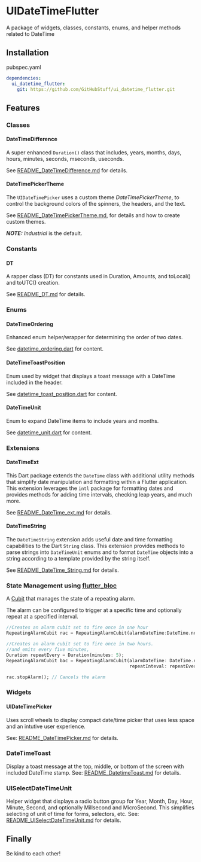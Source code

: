 # UIDateTimeFlutter

A package of widgets, classes, constants, enums, and helper methods related to DateTime

## Installation

pubspec.yaml

```yaml
dependencies:
  ui_datetime_flutter:
    git: https://github.com/GitHubStuff/ui_datetime_flutter.git
```

## Features

### Classes

#### DateTimeDifference

A super enhanced ```Duration()``` class that includes, years, months, days, hours, minutes, seconds, mseconds, useconds.

See [README_DateTimeDifference.md](README_DateTimeDifference.md) for details.

#### DateTimePickerTheme

The ```UIDateTimePicker``` uses a custom theme *DateTimePickerTheme*, to control the background colors of the spinners, the headers, and the text.

See [README_DateTimePickerTheme.md](README_DateTimePickerTheme.md), for details and how to create custom themes.

***NOTE:*** *Industrial* is the default.

### Constants

#### DT

A rapper class (DT) for constants used in Duration, Amounts, and toLocal() and toUTC() creation.

See [README_DT.md](README_DT.md) for details.

### Enums

#### DateTimeOrdering

Enhanced enum helper/wrapper for determining the order of two dates.

See [datetime_ordering.dart](/lib/source/enums/datetime_ordering.dart) for content.

#### DateTimeToastPosition

Enum used by widget that displays a toast message with a DateTime included in the header.

See [datetime_toast_position.dart](/lib/source/enums/datetime_toast_position.dart) for content.

#### DateTimeUnit

Enum to expand DateTime items to include years and months.

See [datetime_unit.dart](/lib/source/enums/datetime_unit.dart) for content.

### Extensions

#### DateTimeExt

This Dart package extends the `DateTime` class with additional utility methods that simplify date manipulation and formatting within a Flutter application. This extension leverages the `intl` package for formatting dates and provides methods for adding time intervals, checking leap years, and much more.

See [README_DateTime_ext.md](README_DateTime_ext.md) for details.

#### DateTimeString

The `DateTimeString` extension adds useful date and time formatting capabilities to the Dart `String` class. This extension provides methods to parse strings into `DateTimeUnit` enums and to format `DateTime` objects into a string according to a template provided by the string itself.

See [README_DateTime_String.md](README_DateTime_String.md) for details.

### State Management using [flutter_bloc](https://pub.dev/packages/flutter_bloc)

A [Cubit](https://pub.dev/packages/flutter_bloc) that manages the state of a repeating alarm.

The alarm can be configured to trigger at a specific time and optionally
repeat at a specified interval.

```dart
//Creates an alarm cubit set to fire once in one hour
RepeatingAlarmCubit rac = RepeatingAlarmCubit(alarmDateTime:DateTime.now().add(Duration(hours: 1)))..start();

//Creates an alarm cubit set to fire once in two hours.
//and emits every five minutes,
Duration repeatEvery = Duration(minutes: 5);
RepeatingAlarmCubit bac = RepeatingAlarmCubit(alarmDateTime: DateTime.now().add(Duration(hours: 2)),
                                              repeatInteval: repeatEvery)..start();

rac.stopAlarm(); // Cancels the alarm
```

### Widgets

#### UIDateTimePicker

Uses scroll wheels to display compact date/time picker that uses less space and an intutive user experience.

See: [README_DateTimePicker.md](README_DateTimePicker.md) for details.

### DateTimeToast

Display a toast message at the top, middle, or bottom of the screen with included DateTime stamp. See: [README_DatetimeToast.md](README_DatetimeToast.md) for details.

### UISelectDateTimeUnit

Helper widget that displays a radio button group for Year, Month, Day, Hour, Minute, Second, and optionally Millsecond and MicroSecond. This simplifies selecting of unit of time for forms,
selectors, etc. See: [README_UISelectDateTimeUnit.md](README_UISelectDateTimeUnit.md) for details.

## Finally

Be kind to each other!
